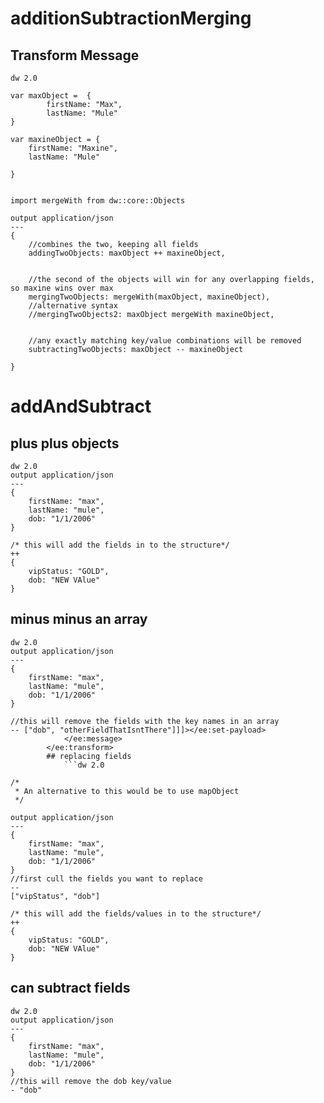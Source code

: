 # additionSubtractionMerging
## Transform Message
```
dw 2.0

var maxObject =  {
		firstName: "Max",
		lastName: "Mule"
}

var maxineObject = {
	firstName: "Maxine",
	lastName: "Mule"
	
}


import mergeWith from dw::core::Objects

output application/json
---
{
	//combines the two, keeping all fields
	addingTwoObjects: maxObject ++ maxineObject,
	
	
	//the second of the objects will win for any overlapping fields, so maxine wins over max
	mergingTwoObjects: mergeWith(maxObject, maxineObject),
	//alternative syntax
	//mergingTwoObjects2: maxObject mergeWith maxineObject,
	
	
	//any exactly matching key/value combinations will be removed
	subtractingTwoObjects: maxObject -- maxineObject
	
}
```

# addAndSubtract
## plus plus objects
```
dw 2.0
output application/json
---
{
	firstName: "max",
	lastName: "mule",
	dob: "1/1/2006"
}

/* this will add the fields in to the structure*/
++ 
{ 
	vipStatus: "GOLD",
	dob: "NEW VAlue"
}
```
## minus minus an array
```
dw 2.0
output application/json
---
{
	firstName: "max",
	lastName: "mule",
	dob: "1/1/2006"
}

//this will remove the fields with the key names in an array
-- ["dob", "otherFieldThatIsntThere"]]]></ee:set-payload>
			</ee:message>
		</ee:transform>
		## replacing fields
			```dw 2.0

/*
 * An alternative to this would be to use mapObject
 */

output application/json
---
{
	firstName: "max",
	lastName: "mule",
	dob: "1/1/2006"
}
//first cull the fields you want to replace
-- 
["vipStatus", "dob"] 

/* this will add the fields/values in to the structure*/
++ 
{ 
	vipStatus: "GOLD",
	dob: "NEW VAlue"
}
```    

## can subtract fields
```
dw 2.0
output application/json
---
{
	firstName: "max",
	lastName: "mule",
	dob: "1/1/2006"
}
//this will remove the dob key/value
- "dob"
```